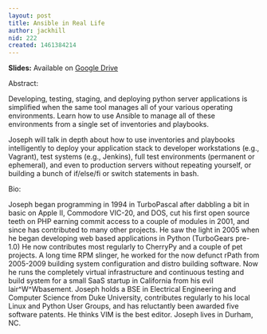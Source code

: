 ```yaml
---
layout: post
title: Ansible in Real Life
author: jackhill
nid: 222
created: 1461384214
---
```

<strong>Slides:</strong> Available on <a href="http://bit.ly/1X651Vy">Google Drive</a>

Abstract:

Developing, testing, staging, and deploying python server applications is simplified when the same tool manages all of your various operating environments. Learn how to use Ansible to manage all of these environments from a single set of inventories and playbooks.

Joseph will talk in depth about how to use inventories and playbooks intelligently to deploy your application stack to developer workstations (e.g., Vagrant), test systems (e.g., Jenkins), full test environments (permanent or ephemeral), and even to production servers without repeating yourself, or building a bunch of if/else/fi or switch statements in bash.

Bio:

Joseph began programming in 1994 in TurboPascal after dabbling a bit in basic on Apple II, Commodore VIC-20, and DOS, cut his first open source teeth on PHP earning commit access to a couple of modules in 2001, and since has contributed to many other projects. He saw the light in 2005 when he began developing web based applications in Python (TurboGears pre-1.0) He now contributes most regularly to CherryPy and a couple of pet projects. A long time RPM slinger, he worked for the now defunct rPath from 2005-2009 building system configuration and distro building software. Now he runs the completely virtual infrastructure and continuous testing and build system for a small SaaS startup in California from his evil lair^W^Wbasement. Joseph holds a BSE in Electrical Engineering and Computer Science from Duke University, contributes regularly to his local Linux and Python User Groups, and has reluctantly been awarded five software patents. He thinks VIM is the best editor. Joseph lives in Durham, NC.

